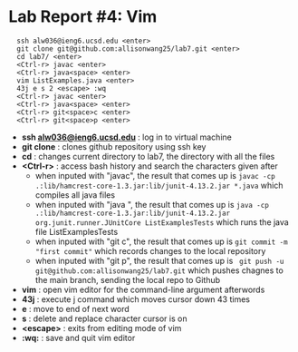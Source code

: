 # Lab Report #4: Vim
```
  ssh alw036@ieng6.ucsd.edu <enter>
  git clone git@github.com:allisonwang25/lab7.git <enter>
  cd lab7/ <enter>
  <Ctrl-r> javac <enter>
  <Ctrl-r> java<space> <enter>
  vim ListExamples.java <enter>
  43j e s 2 <escape> :wq
  <Ctrl-r> javac <enter>
  <Ctrl-r> java<space> <enter>
  <Ctrl-r> git<space>c <enter>
  <Ctrl-r> git<space>p <enter>
  ```
* **ssh alw036@ieng6.ucsd.edu** : log in to virtual machine
* **git clone** : clones github repository using ssh key
* **cd** : changes current directory to lab7, the directory with all the files
* **\<Ctrl-r\>** : access bash history and search the characters given after
  * when inputed with "javac", the result that comes up is `javac -cp .:lib/hamcrest-core-1.3.jar:lib/junit-4.13.2.jar *.java` which compiles all java files
  * when inputed with "java ", the result that comes up is `java -cp .:lib/hamcrest-core-1.3.jar:lib/junit-4.13.2.jar org.junit.runner.JUnitCore ListExamplesTests` which runs the java file ListExamplesTests
  * when inputed with "git c", the result that comes up is `git commit -m "first commit"` which records changes to the local repository
  * when inputed with "git p", the result that comes up is ` git push -u git@github.com:allisonwang25/lab7.git` which pushes chagnes to the main branch, sending the local repo to Github
* **vim** : open vim editor for the command-line argument afterwords
* **43j** : execute j command which moves cursor down 43 times
* **e** : move to end of next word
* **s** : delete and replace character cursor is on
* **\<escape\>** : exits from editing mode of vim
* **:wq:** : save and quit vim editor
